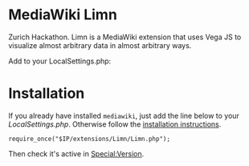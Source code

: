 MediaWiki Limn
==============

Zurich Hackathon.  Limn is a MediaWiki extension that uses Vega JS to visualize almost arbitrary data in almost arbitrary ways.


Add to your LocalSettings.php:
# Installation

If you already have installed `mediawiki`, just add the line below to your _LocalSettings.php_. Otherwise follow the [installation instructions](https://www.mediawiki.org/wiki/Manual:Installing_MediaWiki).

```
require_once("$IP/extensions/Limn/Limn.php");
```

Then check it's active in [Special:Version](http://wiki.example.com/index.php/Special:Version).
